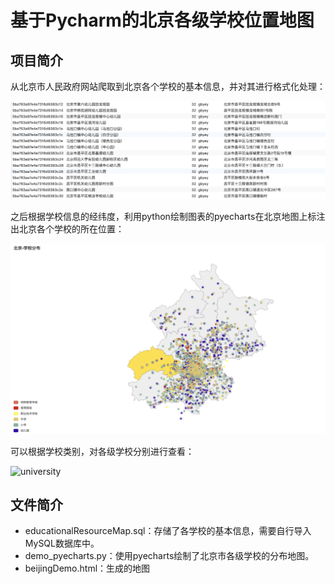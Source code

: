 # 基于Pycharm的北京各级学校位置地图

## 项目简介

从北京市人民政府网站爬取到北京各个学校的基本信息，并对其进行格式化处理：

![schools](images/schools.png)

之后根据学校信息的经纬度，利用python绘制图表的pyecharts在北京地图上标注出北京各个学校的所在位置：

![homepage](images/homepage.png)

可以根据学校类别，对各级学校分别进行查看：

![university](/Users/zhouyuqi/Documents/MyGithub/location-map-of-schools-in-Beijing/images/university.png)

## 文件简介

* educationalResourceMap.sql：存储了各学校的基本信息，需要自行导入MySQL数据库中。
* demo_pyecharts.py：使用pyecharts绘制了北京市各级学校的分布地图。
* beijingDemo.html：生成的地图

